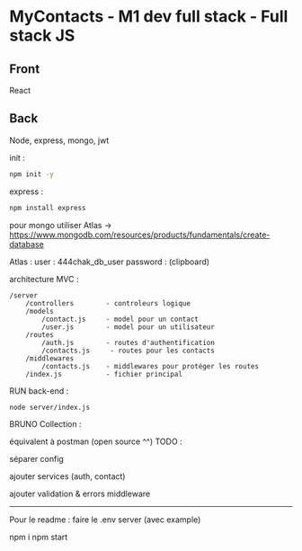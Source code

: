 # MyContacts - M1 dev full stack - Full stack JS

## Front

React

## Back

Node, express, mongo, jwt

init :

```bash
npm init -y
```

express :

```bash
npm install express
```

pour mongo utiliser Atlas -> <https://www.mongodb.com/resources/products/fundamentals/create-database>

Atlas :
user : 444chak_db_user
password : (clipboard)

architecture MVC :

```text
/server
    /controllers        - controleurs logique
    /models
        /contact.js     - model pour un contact
        /user.js        - model pour un utilisateur
    /routes
        /auth.js        - routes d'authentification
        /contacts.js     - routes pour les contacts
    /middlewares
        /contacts.js    - middlewares pour protéger les routes
    /index.js           - fichier principal
```

RUN back-end :

```bash
node server/index.js
```

BRUNO Collection :

équivalent à postman (open source ^^)
TODO :

séparer config

ajouter services (auth, contact)

ajouter validation & errors middleware

----

Pour le readme :
faire le .env server (avec example)

npm i
npm start
